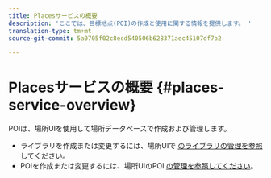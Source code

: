 ```yaml
---
title: Placesサービスの概要
description: 'ここでは、目標地点(POI)の作成と使用に関する情報を提供します。 '
translation-type: tm+mt
source-git-commit: 5a0705f02c8ecd540506b628371aec45107df7b2

---
```



# Placesサービスの概要 {#places-service-overview}

POIは、場所UIを使用して場所データベースで作成および管理します。

* ライブラリを作成または変更するには、場所UIで [のライブラリの管理を参照してください](/help/poi-mgmt-ui/manage-libraries-in-the-places-ui.md)。
* POIを作成または変更するには、場所UIのPOI [の管理を参照してください](/help/poi-mgmt-ui/managing-pois-in-the-places-ui.md)。
